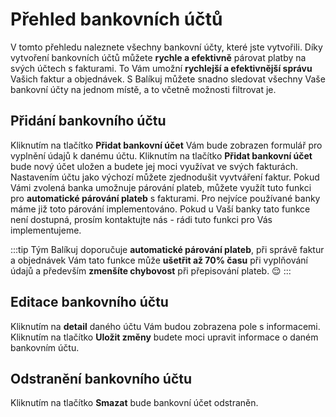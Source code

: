 ﻿---
sidebar_position: 1
---

# Přehled bankovních účtů
V tomto přehledu naleznete všechny bankovní účty, které jste vytvořili. Díky vytvoření bankovních účtů můžete **rychle a efektivně** párovat platby na svých účtech s fakturami<!-- a objednávkami-->.
To Vám umožní **rychlejší a efektivnější správu** Vašich faktur a objednávek.
S Balíkuj můžete snadno sledovat všechny Vaše bankovní účty na jednom místě, a to včetně možnosti filtrovat je.

## Přidání bankovního účtu
Kliknutím na tlačítko **Přidat bankovní účet** Vám bude zobrazen formulář pro vyplnění údajů k danému účtu. Kliknutím na tlačítko **Přidat bankovní účet** bude nový účet uložen a budete jej moci využívat ve svých fakturách.
Nastavením účtu jako výchozí můžete zjednodušit vyvtváření faktur.
Pokud Vámi zvolená banka umožnuje párování plateb, můžete využít tuto funkci pro **automatické párování plateb** s fakturami. Pro nejvíce používané banky máme již toto párování implementováno.
Pokud u Vaší banky tato funkce není dostupná, prosím kontaktujte nás - rádi tuto funkci pro Vás implementujeme.

:::tip
	Tým Balíkuj doporučuje **automatické párování plateb**, při správě faktur a objednávek Vám tato funkce může **ušetřit až 70% času** při vyplňování údajů a především **zmenšíte chybovost** při přepisování plateb. :relieved:
:::

## Editace bankovního účtu
Kliknutím na **detail** daného účtu Vám budou zobrazena pole s informacemi. Kliknutím na tlačítko **Uložit změny** budete moci upravit informace o daném bankovním účtu.

## Odstranění bankovního účtu
Kliknutím na tlačítko **Smazat** bude bankovní účet odstraněn.








